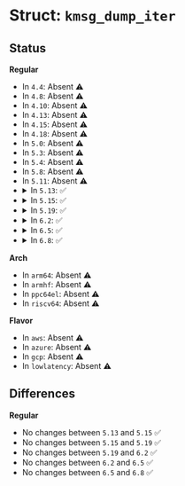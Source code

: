 # Struct: <code>kmsg_dump_iter</code>

## Status
<b>Regular</b>
<ul>
<li>
In <code>4.4</code>: Absent ⚠️
</li>
<li>
In <code>4.8</code>: Absent ⚠️
</li>
<li>
In <code>4.10</code>: Absent ⚠️
</li>
<li>
In <code>4.13</code>: Absent ⚠️
</li>
<li>
In <code>4.15</code>: Absent ⚠️
</li>
<li>
In <code>4.18</code>: Absent ⚠️
</li>
<li>
In <code>5.0</code>: Absent ⚠️
</li>
<li>
In <code>5.3</code>: Absent ⚠️
</li>
<li>
In <code>5.4</code>: Absent ⚠️
</li>
<li>
In <code>5.8</code>: Absent ⚠️
</li>
<li>
In <code>5.11</code>: Absent ⚠️
</li>
<li>
<details>
<summary>In <code>5.13</code>: ✅</summary>

```c
struct kmsg_dump_iter {
    u64 cur_seq;
    u64 next_seq;
};
```
</details>
</li>
<li>
<details>
<summary>In <code>5.15</code>: ✅</summary>

```c
struct kmsg_dump_iter {
    u64 cur_seq;
    u64 next_seq;
};
```
</details>
</li>
<li>
<details>
<summary>In <code>5.19</code>: ✅</summary>

```c
struct kmsg_dump_iter {
    u64 cur_seq;
    u64 next_seq;
};
```
</details>
</li>
<li>
<details>
<summary>In <code>6.2</code>: ✅</summary>

```c
struct kmsg_dump_iter {
    u64 cur_seq;
    u64 next_seq;
};
```
</details>
</li>
<li>
<details>
<summary>In <code>6.5</code>: ✅</summary>

```c
struct kmsg_dump_iter {
    u64 cur_seq;
    u64 next_seq;
};
```
</details>
</li>
<li>
<details>
<summary>In <code>6.8</code>: ✅</summary>

```c
struct kmsg_dump_iter {
    u64 cur_seq;
    u64 next_seq;
};
```
</details>
</li>
</ul>
<b>Arch</b>
<ul>
<li>
In <code>arm64</code>: Absent ⚠️
</li>
<li>
In <code>armhf</code>: Absent ⚠️
</li>
<li>
In <code>ppc64el</code>: Absent ⚠️
</li>
<li>
In <code>riscv64</code>: Absent ⚠️
</li>
</ul>
<b>Flavor</b>
<ul>
<li>
In <code>aws</code>: Absent ⚠️
</li>
<li>
In <code>azure</code>: Absent ⚠️
</li>
<li>
In <code>gcp</code>: Absent ⚠️
</li>
<li>
In <code>lowlatency</code>: Absent ⚠️
</li>
</ul>

## Differences
<b>Regular</b>
<ul>
<li>
No changes between <code>5.13</code> and <code>5.15</code> ✅
</li>
<li>
No changes between <code>5.15</code> and <code>5.19</code> ✅
</li>
<li>
No changes between <code>5.19</code> and <code>6.2</code> ✅
</li>
<li>
No changes between <code>6.2</code> and <code>6.5</code> ✅
</li>
<li>
No changes between <code>6.5</code> and <code>6.8</code> ✅
</li>
</ul>
